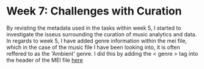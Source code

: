 # Week 7: Challenges with Curation

By revisting the metadata used in the tasks within week 5, I started to investigate the isseus surrounding the curation of music analytics and data. In regards to week 5, I have added genre information within the mei file, which in the case of the music file I have been looking into, it is often reffered to as the 'Ambient' genre. I did this by adding the < genre > tag into the header of the MEI file [here](../data/dryhandsgenre.mei)

